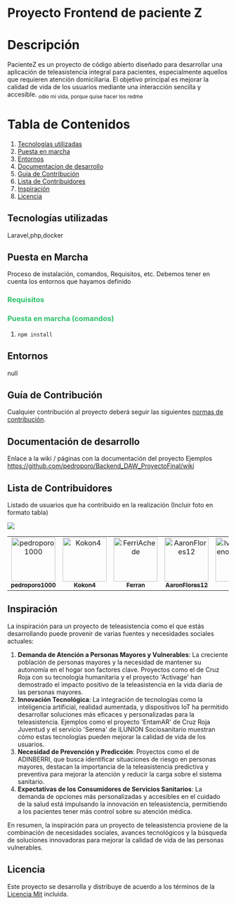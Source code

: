 # Proyecto Frontend de paciente Z

# Descripción
PacienteZ es un proyecto de código abierto diseñado para desarrollar una aplicación de teleasistencia integral para pacientes, especialmente aquellos que requieren atención domiciliaria. El objetivo principal es mejorar la calidad de vida de los usuarios mediante una interacción sencilla y accesible.
<sub>odio mi vida, porque quise hacer los redme</sub>
# Tabla de Contenidos
1. [Tecnologías utilizadas](#built-with)
2. [Puesta en marcha](#puesta-en-marcha)
3. [Entornos](#entornos)
4. [Documentacion de desarrollo](#documentacion)
5. [Guía de Contribución](#guía-de-contribución)
6. [Lista de Contribuidores](#lista-de-contribuidores)
7. [Inspiración](#inspiración)
8. [Licencia](#licencia)
## Tecnologías utilizadas
Laravel,php,docker
## Puesta en Marcha
Proceso de instalación, comandos, Requisitos, etc. Debemos tener en cuenta los entornos que hayamos definido

### <font color="#2DC26B">Requisitos</font>

### <font color="#2DC26B">Puesta en marcha (comandos)</font>
1. `npm install`


## Entornos
null
## Guía de Contribución 
Cualquier contribución al proyecto deberá seguir las siguientes [normas de contribución](CONTRIBUTING.md).
## Documentación de desarrollo
Enlace a la wiki / páginas con la documentación del proyecto
Ejemplos https://github.com/pedroporo/Backend_DAW_ProyectoFinal/wiki

## Lista de Contribuidores
Listado de usuarios que ha contribuido en la realización (Incluir foto en formato tabla)

<a href="https://github.com/pedroporo/Frontend_DAW_ProyectoFinal/graphs/contributors">
  <img src="https://contrib.rocks/image?repo=pedroporo/Frontend_DAW_ProyectoFinal" />
</a>
<table>
  <tbody>
    <tr>
      <td align="center" valign="top" width="14.28%"><a href="https://github.com/pedroporo"><img src="https://avatars.githubusercontent.com/u/64787177?v=4?s=100" width="100px;" alt="pedroporo1000"/><br /><sub><b>pedroporo1000</b></sub></a><br /></td>
    <td align="center" valign="top" width="14.28%"><a href="https://github.com/Kokon4"><img src="https://avatars.githubusercontent.com/u/91149924?v=4?s=100" width="100px;" alt="Kokon4"/><br /><sub><b>Kokon4</b></sub></a><br /></td>
    <td align="center" valign="top" width="14.28%"><a href="https://github.com/FerriAchede"><img src="https://avatars.githubusercontent.com/u/152427942?v=4?s=100" width="100px;" alt="FerriAchede"/><br /><sub><b>Ferran</b></sub></a><br /></td>
    <td align="center" valign="top" width="14.28%"><a href="https://github.com/AaronFlores12"><img src="https://avatars.githubusercontent.com/u/150167366?v=4?s=100" width="100px;" alt="AaronFlores12"/><br /><sub><b>AaronFlores12</b></sub>
    <td align="center" valign="top" width="14.28%"><a href="https://github.com/IvanaPlamenovaMikinska"><img src="https://avatars.githubusercontent.com/u/118548766?v=4?s=100" width="100px;" alt="IvanaPlamenovaMikinska"/><br /><sub><b>Ivana</b></sub></a><br /></td>
    </tr>

  </tbody>
</table>

## Inspiración
La inspiración para un proyecto de teleasistencia como el que estás desarrollando puede provenir de varias fuentes y necesidades sociales actuales:

1. **Demanda de Atención a Personas Mayores y Vulnerables**: La creciente población de personas mayores y la necesidad de mantener su autonomía en el hogar son factores clave. Proyectos como el de Cruz Roja con su tecnología humanitaria y el proyecto 'Activage' han demostrado el impacto positivo de la teleasistencia en la vida diaria de las personas mayores.
2. **Innovación Tecnológica**: La integración de tecnologías como la inteligencia artificial, realidad aumentada, y dispositivos IoT ha permitido desarrollar soluciones más eficaces y personalizadas para la teleasistencia. Ejemplos como el proyecto 'EntamAR' de Cruz Roja Juventud y el servicio 'Serena' de ILUNION Sociosanitario muestran cómo estas tecnologías pueden mejorar la calidad de vida de los usuarios.
3. **Necesidad de Prevención y Predicción**: Proyectos como el de ADINBERRI, que busca identificar situaciones de riesgo en personas mayores, destacan la importancia de la teleasistencia predictiva y preventiva para mejorar la atención y reducir la carga sobre el sistema sanitario.
4. **Expectativas de los Consumidores de Servicios Sanitarios**: La demanda de opciones más personalizadas y accesibles en el cuidado de la salud está impulsando la innovación en teleasistencia, permitiendo a los pacientes tener más control sobre su atención médica.

En resumen, la inspiración para un proyecto de teleasistencia proviene de la combinación de necesidades sociales, avances tecnológicos y la búsqueda de soluciones innovadoras para mejorar la calidad de vida de las personas vulnerables.


## Licencia
Este proyecto se desarrolla y distribuye de acuerdo a los términos de la [Licencia Mit](LICENSE) incluida.